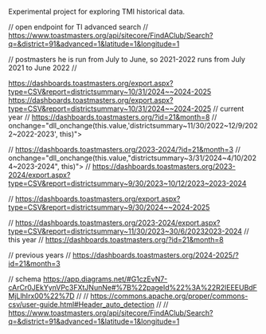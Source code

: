 Experimental project for exploring TMI historical data.

// open endpoint for TI advanced search
//    https://www.toastmasters.org/api/sitecore/FindAClub/Search?q=&district=91&advanced=1&latitude=1&longitude=1

//  postmasters he is run from July to June, so 2021-2022 runs from July 2021 to June 2022
//

https://dashboards.toastmasters.org/export.aspx?type=CSV&report=districtsummary~10/31/2024~~2024-2025
https://dashboards.toastmasters.org/export.aspx?type=CSV&report=districtsummary~10/31/2024~~2024-2025
// current year
// https://dashboards.toastmasters.org/?id=21&month=8
// onchange="dll_onchange(this.value,&#39;districtsummary~11/30/2022~12/9/2022~2022-2023&#39;, this)">

// https://dashboards.toastmasters.org/2023-2024/?id=21&month=3
// onchange="dll_onchange(this.value,"districtsummary~3/31/2024~4/10/2024~2023-2024", this)">
// https://dashboards.toastmasters.org/2023-2024/export.aspx?type=CSV&report=districtsummary~9/30/2023~10/12/2023~2023-2024

// https://dashboards.toastmasters.org/export.aspx?type=CSV&report=districtsummary~9/30/2024~~2024-2025

//    https://dashboards.toastmasters.org/2023-2024/export.aspx?type=CSV&report=districtsummary~11/30/2023~30/6/20232023-2024
// this year
// https://dashboards.toastmasters.org/?id=21&month=8

// previous years
// https://dashboards.toastmasters.org/2024-2025/?id=21&month=3

//    schema https://app.diagrams.net/#G1czEvN7-cArCr0JEkYynVPc3FXtJNunNe#%7B%22pageId%22%3A%22R2lEEEUBdFMjLlhIrx00%22%7D
//
//    https://commons.apache.org/proper/commons-csv/user-guide.html#Header_auto_detection
//
//      https://www.toastmasters.org/api/sitecore/FindAClub/Search?q=&district=91&advanced=1&latitude=1&longitude=1
